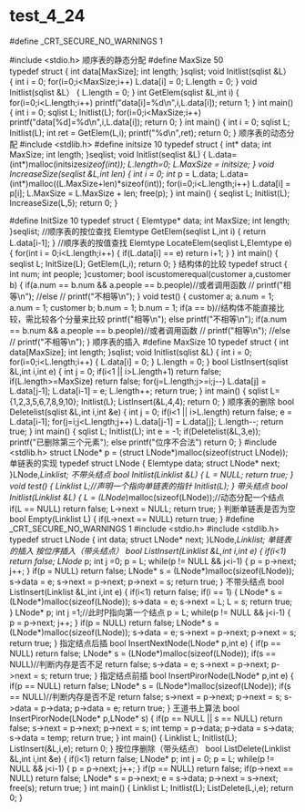 # test_4_24
#define _CRT_SECURE_NO_WARNINGS  1

#include <stdio.h>
顺序表的静态分配
#define MaxSize 50  
typedef struct
{
	int data[MaxSize];
	int length;
}sqlist;
void Initlist(sqlist &L）
{
	int i = 0;
	for(i=0;i<MaxSize;i++)
		L.data[i] = 0;
	L.length = 0;
}
void Initlist(sqlist &L）
{
	L.length = 0;
}
int GetElem(sqlist &L,int i)
{
	for(i=0;i<L.length;i++)
		printf("data[i]=%d\n",i,L.data[i]);
	return 1;
}
int main()
{
	int i = 0;
	sqlist L;
	Initlist(L);
	for(i=0;i<MaxSize;i++)
		printf("data[%d]=%d\n",i,L.data[i]);
	return 0;
}
int main()
{
	int i = 0;
	sqlist L;
	Initlist(L);
	int ret = GetElem(L,i);
	printf("%d\n",ret);
	return 0;
}
顺序表的动态分配
#include <stdlib.h>
#define initsize 10
typedef struct
{
	int* data;
	int MaxSize;
	int length;
}seqlist;
void Initlist(seqlist &L)
{
	L.data=(int*)malloc(initsize*sizeof(int));
	L.length=0;
	L.MaxSize = initsize;
}
void IncreaseSize(seqlist &L,int len)
{
	int i = 0;
	int* p = L.data;
	L.data=(int*)malloc((L.MaxSize+len)*sizeof(int));
	for(i=0;i<L.length;i++)
		L.data[i] = p[i];
	L.MaxSize = L.MaxSize + len;
	free(p);
}
int main()
{
	seqlist L;
	Initlist(L);
	IncreaseSize(L,5);
	return 0;
}

#define InitSize 10
typedef struct 
{
	Elemtype* data;
	int MaxSize;
	int length;
}seqlist;
//顺序表的按位查找
Elemtype GetElem(seqlist L,int i)
{
	return L.data[i-1];
}
//顺序表的按值查找
Elemtype LocateElem(seqlist L,Elemtype e)
{
	for(int i = 0;i<L.length;i++)
	{
		if(L.data[i] == e)
			return i+1;
	}
}
int main()
{
	seqlist L;
	InitSize(L);
	GetElem(L,i);
	return 0;
}
结构体的比较
typedef struct
{
	int num;
	int people;
}customer;
bool iscustomerequal(customer a,customer b)
{
	if(a.num == b.num && a.people == b.people)//或者调用函数
		//	printf("相等\n");
	//else
	//	printf("不相等\n");
}
void test()
{
	customer a;
	a.num = 1;
	a.num = 1;
	customer b;
	b.num = 1;
	b.num = 1;
	if(a == b)//结构体不能直接比较，需比较各个分量来比较
		printf("相等\n");
	else
		printf("不相等\n");
	if(a.num == b.num && a.people == b.people)//或者调用函数
		//	printf("相等\n");
	//else
	//	printf("不相等\n");
}
顺序表的插入
#define MaxSize 10
typedef struct
{
	int data[MaxSize];
	int length;
}sqlist;
void Initlist(sqlist &L)
{
	int i = 0;
	for(i=0;i<L.length;i++)
	{
		L.data[i] = 0;
	}
	L.length = 0;
}
bool ListInsert(sqlist &L,int i,int e)
{
	int j = 0;
	if(i<1 || i>L.length+1)
		return false;
    if(L.length>=MaxSize)
		return false;
	for(j=L.length;j>=i;j--)
		L.data[j] = L.data[j-1];
	L.data[i-1] = e;
	L.length++;
	return true;
}
int main()
{
	sqlist L={1,2,3,5,6,7,8,9,10};
	Initlist(L);
	ListInsert(&L,4,4);
	return 0;
}
顺序表的删除
bool Deletelist(sqlist &L,int i,int &e)
{
	int j = 0;
	if(i<1 || i>L.length)
		return false;
	e = L.data[i-1];
	for(j=i;j<L.length;j++)
		L.data[j-1] = L.data[j];
	L.length--;
	return true;
}
int main()
{
	sqlist L;
	Initlist(L);
	int e = -1;
	if(Deletelist(&L,3,e));
	    printf("已删除第三个元素");
	else
		printf("位序不合法")
	return 0;
}
#include <stdlib.h>
struct LNode* p = (struct LNode*)malloc(sizeof(struct LNode));
单链表的实现
typedef struct LNode
{
	Elemtype data;
	struct LNode* next;
}LNode,*Linklist;
不带头结点
bool Initlist(Linklist &L)
{
	L = NULL;
	return true;
}
void test()
{
	Linklist L;//声明一个指向单链表的指针
	Initlist(L);
}
带头结点
bool Initlist(Linklist &L)
{
	L = (LNode*)malloc(sizeof(LNode));//动态分配一个结点
	if(L == NULL)
		return false;
	L->next = NULL;
	return true;
}
判断单链表是否为空
bool Empty(Linklist L)
{
	if(L->next == NULL)
		return true;
}
#define _CRT_SECURE_NO_WARNINGS  1
#include <stdio.h>
#include <stdlib.h>
typedef struct LNode
{
	int data;
	struct LNode* next;
}LNode,*Linklist;
单链表的插入
按位序插入（带头结点）
bool ListInsert(Linklist &L,int i,int e)
{
	if(i<1)
		return false;
	LNode* p;
	int j =0;
	p = L;
	while(p != NULL && j<i-1)
	{
		p = p->next;
	    j++;
	}
	if(p = NULL)
		return false;
	LNode* s = (LNode*)malloc(sizeof(LNode));
	s->data = e;
	s->next = p->next;
	p->next = s;
	return true;
}
不带头结点
bool ListInsert(Linklist &L,int i,int e)
{
	if(i<1)
		return false;
	if(i == 1)
	{
		LNode* s = (LNode*)malloc(sizeof(LNode));
		s->data = e;
		s->next = L;
		L = s;
		return true;
	}
	LNode* p;
	int j =1;//此时P指向第一个结点
	p = L;
	while(p != NULL && j<i-1)
	{
		p = p->next;
	    j++;
	}
	if(p = NULL)
		return false;
	LNode* s = (LNode*)malloc(sizeof(LNode));
	s->data = e;
	s->next = p->next;
	p->next = s;
	return true;
}
指定结点后插
bool InsertNextNode(LNode* p,int e)
{
	if(p == NULL)
		return false;
	LNode* s = (LNode*)malloc(sizeof(LNode));
	if(s == NULL)//判断内存是否不足
		return false;
	s->data = e;
	s->next = p->next;
	p->next = s;
	return true;
}
指定结点前插
bool InsertPirorNode(LNode* p,int e)
{
	if(p == NULL)
		return false;
	LNode* s = (LNode*)malloc(sizeof(LNode));
	if(s == NULL)//判断内存是否不足
		return false;
	s->next = p->next;
	p->next = s;
	s->data = p->data;
	p->data = e;
	return true;
}
王道书上算法
bool InsertPirorNode(LNode* p,LNode* s)
{
	if(p == NULL || s == NULL)
		return false;
	s->next = p->next;
	p->next = s;
	int temp = p->data;
	p->data = s->data;
	s->data = temp;
	return true;
}
int main()
{
	Linklist L;
	Initlist(L);
	ListInsert(&L,i,e);
	return 0;
}
按位序删除（带头结点）
bool ListDelete(Linklist &L,int i,int &e)
{
	if(i<1)
		return false;
	LNode* p;
	int j = 0;
	p = L;
	while(p != NULL && j<i-1)
	{
		p = p->next;
	    j++;
	}
	if(p == NULL)
		return false;
	if(p->next == NULL)
		return false;
	LNode* s = p->next;
	e = s->data;
	p->next = s->next;
	free(s);
	return true;
}
int main()
{
	Linklist L;
	Initlist(L);
	ListDelete(L,i,e);
	return 0;
}

